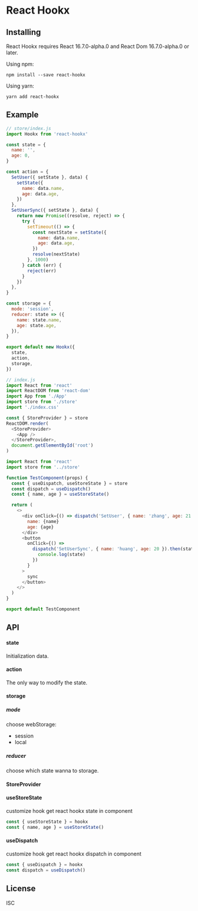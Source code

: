 # React Hookx

## Installing
React Hookx requires React 16.7.0-alpha.0 and React Dom 16.7.0-alpha.0 or later.

Using npm:
```shell
npm install --save react-hookx
```
Using yarn:
```shell
yarn add react-hookx
```

## Example
```javascript
// store/index.js
import Hookx from 'react-hookx'

const state = {
  name: '',
  age: 0,
}

const action = {
  SetUser({ setState }, data) {
    setState({
      name: data.name,
      age: data.age,
    })
  },
  SetUserSync({ setState }, data) {
    return new Promise((resolve, reject) => {
      try {
        setTimeout(() => {
          const nextState = setState({
            name: data.name,
            age: data.age,
          })
          resolve(nextState)
        }, 1000)
      } catch (err) {
        reject(err)
      }
    })
  },
}

const storage = {
  mode: 'session',
  reducer: state => ({
    name: state.name,
    age: state.age,
  }),
}

export default new Hookx({
  state,
  action,
  storage,
})

```

```javascript
// index.js
import React from 'react'
import ReactDOM from 'react-dom'
import App from './App'
import store from './store'
import './index.css'

const { StoreProvider } = store
ReactDOM.render(
  <StoreProvider>
    <App />
  </StoreProvider>,
  document.getElementById('root')
)
```

```javascript
import React from 'react'
import store from '../store'

function TestComponent(props) {
  const { useDispatch, useStoreState } = store
  const dispatch = useDispatch()
  const { name, age } = useStoreState()

  return (
    <>
      <div onClick={() => dispatch('SetUser', { name: 'zhang', age: 21 })}>
        name: {name}
        age: {age}
      </div>
      <button
        onClick={() =>
          dispatch('SetUserSync', { name: 'huang', age: 20 }).then(state => {
            console.log(state)
          })
        }
      >
        sync
      </button>
    </>
  )
}

export default TestComponent

```

## API
#### state
Initialization data.

#### action
The only way to modify the state.

#### storage
##### mode
choose webStorage:
* session
* local

##### reducer
choose which state wanna to storage.


#### StoreProvider

#### useStoreState
customize hook
get react hookx state in component
```javascript
const { useStoreState } = hookx
const { name, age } = useStoreState()
```

#### useDispatch
customize hook
get react hookx dispatch in component
```javascript
const { useDispatch } = hookx
const dispatch = useDispatch()
```


## License
ISC